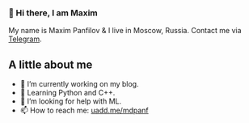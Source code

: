 ### 👋 Hi there, I am Maxim 

My name is Maxim Panfilov & I live in Moscow, Russia. Contact me via [Telegram](https://t.me/mdpanf).

## A little about me

- 🔭 I’m currently working on my blog.
- 🌱 Learning Python and C++.
- 🤔 I’m looking for help with ML.
- 📫 How to reach me: [uadd.me/mdpanf](https://uadd.me/mdpanf)

